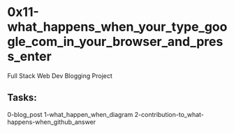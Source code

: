 # 0x11-what_happens_when_your_type_google_com_in_your_browser_and_press_enter

Full Stack Web Dev Blogging Project

## Tasks:

0-blog_post
1-what_happen_when_diagram
2-contribution-to_what-happens-when_github_answer
